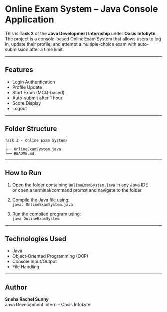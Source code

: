 # Online Exam System – Java Console Application

This is **Task 2** of the **Java Development Internship** under **Oasis Infobyte**.  
The project is a console-based Online Exam System that allows users to log in, update their profile, and attempt a multiple-choice exam with auto-submission after a time limit.

---

## Features

- Login Authentication  
- Profile Update  
- Start Exam (MCQ-based)  
- Auto-submit after 1 hour  
- Score Display  
- Logout

---

## Folder Structure

```
Task 2 - Online Exam System/
│
├── OnlineExamSystem.java
└── README.md
```

---

## How to Run

1. Open the folder containing `OnlineExamSystem.java` in any Java IDE  
   or open a terminal/command prompt and navigate to the folder.

2. Compile the Java file using:  
   `javac OnlineExamSystem.java`

3. Run the compiled program using:  
   `java OnlineExamSystem`

---

## Technologies Used

- Java  
- Object-Oriented Programming (OOP)  
- Console Input/Output  
- File Handling

---

## Author

**Sneha Rachel Sunny**  
Java Development Intern – Oasis Infobyte
